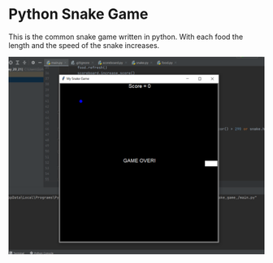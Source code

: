 # Python Snake Game
This is the common snake game written in python. 
With each food  the length and the speed of the snake increases.

![Screenshot](https://raw.githubusercontent.com/gurhanalan/Python-Snake-Game/main/py-snake-game.png)
